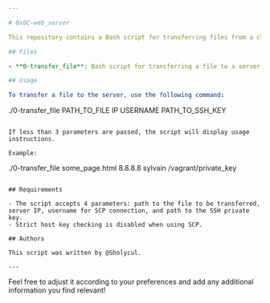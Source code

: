 ```yaml
---

# 0x0C-web_server

This repository contains a Bash script for transferring files from a client to a server using SCP.

## Files

- **0-transfer_file**: Bash script for transferring a file to a server via SCP.

## Usage

To transfer a file to the server, use the following command:

```
./0-transfer_file PATH_TO_FILE IP USERNAME PATH_TO_SSH_KEY
```

If less than 3 parameters are passed, the script will display usage instructions.

Example:

```
./0-transfer_file some_page.html 8.8.8.8 sylvain /vagrant/private_key
```

## Requirements

- The script accepts 4 parameters: path to the file to be transferred, server IP, username for SCP connection, and path to the SSH private key.
- Strict host key checking is disabled when using SCP.

## Authors

This script was written by @Sholycul.

---
```


Feel free to adjust it according to your preferences and add any additional information you find relevant!
